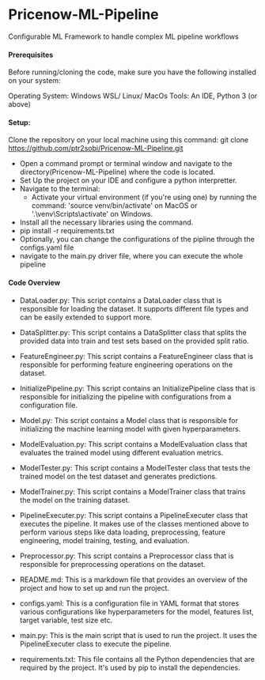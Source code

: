 # Pricenow-ML-Pipeline
Configurable ML Framework to handle complex ML pipeline workflows


#### Prerequisites
Before running/cloning the code, make sure you have the following installed on your system:

Operating System: Windows WSL/ Linux/ MacOs
Tools: An IDE, Python 3 (or above)

#### Setup:

Clone the repository on your local machine using this command:
git clone https://github.com/ptr2sobi/Pricenow-ML-Pipeline.git
 - Open a command prompt or terminal window and navigate to the directory(Pricenow-ML-Pipeline) where the code is located.
 - Set Up the project on your IDE and configure a python interpretter.
 - Navigate to the terminal:
    - Activate your virtual environment (if you're using one) by running the command: 'source venv/bin/activate' on MacOS or '.\venv\Scripts\activate' on Windows.
 - Install all the necessary libraries using the command.
 - pip install -r requirements.txt
 - Optionally, you can change the configurations of the pipline through the configs.yaml file
 - navigate to the main.py driver file, where you can execute the whole pipeline 
  


#### Code Overview

  - DataLoader.py: This script contains a DataLoader class that is responsible for loading the dataset. It supports different file types and can be easily extended to support more.

  - DataSplitter.py: This script contains a DataSplitter class that splits the provided data into train and test sets based on the provided split ratio.

  - FeatureEngineer.py: This script contains a FeatureEngineer class that is responsible for performing feature engineering operations on the dataset.

  - InitializePipeline.py: This script contains an InitializePipeline class that is responsible for initializing the pipeline with configurations from a configuration file.

  - Model.py: This script contains a Model class that is responsible for initializing the machine learning model with given hyperparameters.

  - ModelEvaluation.py: This script contains a ModelEvaluation class that evaluates the trained model using different evaluation metrics.

  - ModelTester.py: This script contains a ModelTester class that tests the trained model on the test dataset and generates predictions.

  - ModelTrainer.py: This script contains a ModelTrainer class that trains the model on the training dataset.

  - PipelineExecuter.py: This script contains a PipelineExecuter class that executes the pipeline. It makes use of the classes mentioned above to perform various steps like data loading, preprocessing, feature engineering, model training, testing, and evaluation.

  - Preprocessor.py: This script contains a Preprocessor class that is responsible for preprocessing operations on the dataset.

  - README.md: This is a markdown file that provides an overview of the project and how to set up and run the project.

  - configs.yaml: This is a configuration file in YAML format that stores various configurations like hyperparameters for the model, features list, target variable, test size etc.

  - main.py: This is the main script that is used to run the project. It uses the PipelineExecuter class to execute the pipeline.

  - requirements.txt: This file contains all the Python dependencies that are required by the project. It's used by pip to install the dependencies.
